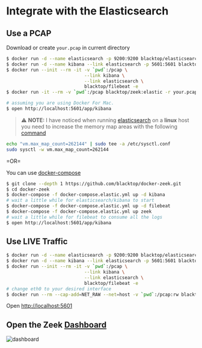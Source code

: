 # Integrate with the Elasticsearch

## Use a PCAP

Download or create `your.pcap` in current directory

```bash
$ docker run -d --name elasticsearch -p 9200:9200 blacktop/elasticsearch:7.4.0
$ docker run -d --name kibana --link elasticsearch -p 5601:5601 blacktop/kibana:7.4.0
$ docker run --init --rm -it -v `pwd`:/pcap \
                             --link kibana \
                             --link elasticsearch \
                             blacktop/filebeat -e
$ docker run -it --rm -v `pwd`:/pcap blacktop/zeek:elastic -r your.pcap local

# assuming you are using Docker For Mac.
$ open http://localhost:5601/app/kibana
```

> :warning: **NOTE:** I have noticed when running [elasticsearch](https://github.com/blacktop/docker-elasticsearch-alpine) on a **linux** host you need to increase the memory map areas with the following [command](https://www.elastic.co/guide/en/elasticsearch/reference/current/docker.html#docker-cli-run-prod-mode)

```bash
echo "vm.max_map_count=262144" | sudo tee -a /etc/sysctl.conf
sudo sysctl -w vm.max_map_count=262144
```

=OR=

 You can use [docker-compose](https://docs.docker.com/compose/overview/)

```bash
$ git clone --depth 1 https://github.com/blacktop/docker-zeek.git
$ cd docker-zeek
$ docker-compose -f docker-compose.elastic.yml up -d kibana
# wait a little while for elasticsearch/kibana to start
$ docker-compose -f docker-compose.elastic.yml up -d filebeat
$ docker-compose -f docker-compose.elastic.yml up zeek
# wait a little while for filebeat to consume all the logs
$ open http://localhost:5601/app/kibana
```

## Use LIVE Traffic

```bash
$ docker run -d --name elasticsearch -p 9200:9200 blacktop/elasticsearch:7.4.0
$ docker run -d --name kibana --link elasticsearch -p 5601:5601 blacktop/kibana:7.4.0
$ docker run --init --rm -it -v `pwd`:/pcap \
                             --link kibana \
                             --link elasticsearch \
                             blacktop/filebeat -e
# change eth0 to your desired interface
$ docker run --rm --cap-add=NET_RAW --net=host -v `pwd`:/pcap:rw blacktop/zeek:elastic -i af_packet::eth0 local
```

Open [http://localhost:5601](http://localhost:5601)

## Open the Zeek [Dashboard](http://localhost:5601/app/kibana#/dashboard/7cbb5410-3700-11e9-aa6d-ff445a78330c?_g=(filters:!(),refreshInterval:(pause:!t,value:0),time:(from:'2011-01-25T18:50:05.529Z',to:'2011-01-25T18:58:53.008Z'))&_a=(description:'',filters:!(),fullScreenMode:!f,options:(hidePanelTitles:!f,useMargins:!t),panels:!((embeddableConfig:(mapCenter:!(43.32517767999296,-41.22070312500001),mapZoom:3),gridData:(h:14,i:'1',w:48,x:0,y:7),id:f469f230-370c-11e9-aa6d-ff445a78330c,panelIndex:'1',type:visualization,version:'7.0.0-beta1'),(embeddableConfig:(),gridData:(h:12,i:'2',w:16,x:0,y:33),id:'1df7ea80-370d-11e9-aa6d-ff445a78330c',panelIndex:'2',type:visualization,version:'7.0.0-beta1'),(embeddableConfig:(),gridData:(h:12,i:'3',w:16,x:16,y:33),id:'466e5850-370d-11e9-aa6d-ff445a78330c',panelIndex:'3',type:visualization,version:'7.0.0-beta1'),(embeddableConfig:(),gridData:(h:12,i:'4',w:16,x:32,y:33),id:'649acd40-370d-11e9-aa6d-ff445a78330c',panelIndex:'4',type:visualization,version:'7.0.0-beta1'),(embeddableConfig:(),gridData:(h:12,i:'5',w:16,x:0,y:21),id:'9436c270-370d-11e9-aa6d-ff445a78330c',panelIndex:'5',type:visualization,version:'7.0.0-beta1'),(embeddableConfig:(),gridData:(h:12,i:'6',w:16,x:16,y:21),id:bec2f0e0-370d-11e9-aa6d-ff445a78330c,panelIndex:'6',type:visualization,version:'7.0.0-beta1'),(embeddableConfig:(),gridData:(h:12,i:'7',w:16,x:32,y:21),id:e042fda0-370d-11e9-aa6d-ff445a78330c,panelIndex:'7',type:visualization,version:'7.0.0-beta1'),(embeddableConfig:(),gridData:(h:7,i:'8',w:47,x:0,y:0),id:f8c40810-370d-11e9-aa6d-ff445a78330c,panelIndex:'8',type:visualization,version:'7.0.0-beta1')),query:(language:kuery,query:''),timeRestore:!f,title:'Zeek%20Overview%20Dashboard',viewMode:view))

![dashboard](https://raw.githubusercontent.com/blacktop/docker-zeek/master/docs/imgs/dashboard.png)
